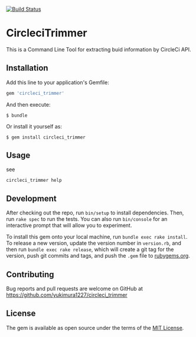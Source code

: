 [![Build Status](https://travis-ci.org/yukimura1227/circleci_trimmer.svg?branch=master)](https://travis-ci.org/yukimura1227/circleci_trimmer)

# CircleciTrimmer

This is a Command Line Tool for extracting buid information by CircleCi API.

## Installation

Add this line to your application's Gemfile:

```ruby
gem 'circleci_trimmer'
```

And then execute:

    $ bundle

Or install it yourself as:

    $ gem install circleci_trimmer

## Usage

see
```
circleci_trimmer help
```

## Development

After checking out the repo, run `bin/setup` to install dependencies. Then, run `rake spec` to run the tests. You can also run `bin/console` for an interactive prompt that will allow you to experiment.

To install this gem onto your local machine, run `bundle exec rake install`. To release a new version, update the version number in `version.rb`, and then run `bundle exec rake release`, which will create a git tag for the version, push git commits and tags, and push the `.gem` file to [rubygems.org](https://rubygems.org).

## Contributing

Bug reports and pull requests are welcome on GitHub at https://github.com/yukimura1227/circleci_trimmer

## License

The gem is available as open source under the terms of the [MIT License](http://opensource.org/licenses/MIT).
